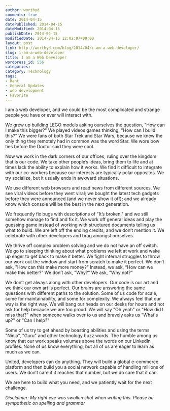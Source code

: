 ```yaml
---
author: worthyd
comments: true
date: 2014-04-15 
datePublished: 2014-04-15  
dateModified: 2014-04-15 
publishDate: 2014-04-15  
modifiedDate: 2014-04-15 12:02:07+00:00
layout: post
link: http://worthyd.com/blog/2014/04/i-am-a-web-developer/
slug: i-am-a-web-developer
title: I am a Web Developer
wordpress_id: 556
categories:
category: Technology
tags:
- Rant
- General Updates
- web development
- Favorite
---
```


I am a web developer, and we could be the most complicated and strange people you have or ever will interact with.

We grew up building LEGO models asking ourselves the question, "How can I make this bigger?" We played videos games thinking, "How can I build this?" We were fans of both Star Trek and Star Wars, because we knew the only thing they remotely had in common was the word Star. We wore bow ties before the Doctor said they were cool.

Now we work in the dark corners of our offices, ruling over the kingdom that is our code. We take other people’s ideas, bring them to life and at times lack the ability to explain how it works. We find it difficult to integrate with our co-workers because our interests are typically polar opposites. We try socialize, but it usually ends in awkward situations.

We use different web browsers and read news from different sources. We see viral videos before they went viral; we bought the latest tech gadgets before they were announced (and we never show it off); and we already know which console will be the best in the next generation.

We frequently fix bugs with descriptions of "It’s broken," and we still somehow manage to find and fix it. We work off general ideas and play the guessing game instead of working with structured documents telling us what to build. We are left off the ending credits, and we don’t mention it. We celebrate with other developers and brag amongst ourselves.

We thrive off complex problem solving and we do not have an off switch. We go to sleeping thinking about what problems we left at work and wake up eager to get back to make it better. We fight internal struggles to throw our work out the window and start from scratch to make it perfect. We don’t ask, "How can this make more money?" Instead, we ask, “How can we make this better?” We don’t ask, "Why?" We ask, "Why not?"

We don’t get always along with other developers. Our code is our art and we think our own art is perfect. Our brains are answering the same questions with different paths to the solution. Some of us code for scale, some for maintainability, and some for complexity. We always feel that our way is the right way. We will bang our heads on our desks for hours and not ask for help because we are too proud. We will say "Oh yeah" or "How did I miss that?" when someone walks over to us and bravely asks us "What's up?" or "Can I help?"

Some of us try to get ahead by boasting abilities and using the terms "Ninja", "Guru" and other technology buzz words. The humble among us know that our work speaks volumes above the words on our LinkedIn profiles. None of us know everything, but all of us are eager to learn as much as we can.

United, developers can do anything. They will build a global e-commerce platform and then build you a social network capable of handling millions of users. We don’t care if it reaches that number, but we do care that it can.

 We are here to build what you need, and we patiently wait for the next challenge.

_Disclaimer:
My right eye was swollen shut when writing this.  Please be sympathetic on spelling and grammar_
